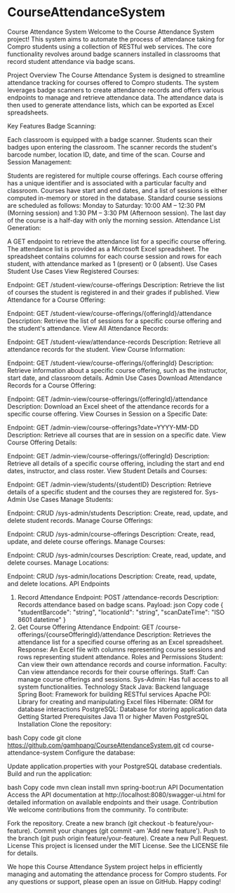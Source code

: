 # CourseAttendanceSystem
Course Attendance System
Welcome to the Course Attendance System project! This system aims to automate the process of attendance taking for Compro students using a collection of RESTful web services. The core functionality revolves around badge scanners installed in classrooms that record student attendance via badge scans.

Project Overview
The Course Attendance System is designed to streamline attendance tracking for courses offered to Compro students. The system leverages badge scanners to create attendance records and offers various endpoints to manage and retrieve attendance data. The attendance data is then used to generate attendance lists, which can be exported as Excel spreadsheets.

Key Features
Badge Scanning:

Each classroom is equipped with a badge scanner.
Students scan their badges upon entering the classroom.
The scanner records the student's barcode number, location ID, date, and time of the scan.
Course and Session Management:

Students are registered for multiple course offerings.
Each course offering has a unique identifier and is associated with a particular faculty and classroom.
Courses have start and end dates, and a list of sessions is either computed in-memory or stored in the database.
Standard course sessions are scheduled as follows:
Monday to Saturday: 10:00 AM – 12:30 PM (Morning session) and 1:30 PM – 3:30 PM (Afternoon session).
The last day of the course is a half-day with only the morning session.
Attendance List Generation:

A GET endpoint to retrieve the attendance list for a specific course offering.
The attendance list is provided as a Microsoft Excel spreadsheet.
The spreadsheet contains columns for each course session and rows for each student, with attendance marked as 1 (present) or 0 (absent).
Use Cases
Student Use Cases
View Registered Courses:

Endpoint: GET /student-view/course-offerings
Description: Retrieve the list of courses the student is registered in and their grades if published.
View Attendance for a Course Offering:

Endpoint: GET /student-view/course-offerings/{offeringId}/attendance
Description: Retrieve the list of sessions for a specific course offering and the student's attendance.
View All Attendance Records:

Endpoint: GET /student-view/attendance-records
Description: Retrieve all attendance records for the student.
View Course Information:

Endpoint: GET /student-view/course-offerings/{offeringId}
Description: Retrieve information about a specific course offering, such as the instructor, start date, and classroom details.
Admin Use Cases
Download Attendance Records for a Course Offering:

Endpoint: GET /admin-view/course-offerings/{offeringId}/attendance
Description: Download an Excel sheet of the attendance records for a specific course offering.
View Courses in Session on a Specific Date:

Endpoint: GET /admin-view/course-offerings?date=YYYY-MM-DD
Description: Retrieve all courses that are in session on a specific date.
View Course Offering Details:

Endpoint: GET /admin-view/course-offerings/{offeringId}
Description: Retrieve all details of a specific course offering, including the start and end dates, instructor, and class roster.
View Student Details and Courses:

Endpoint: GET /admin-view/students/{studentID}
Description: Retrieve details of a specific student and the courses they are registered for.
Sys-Admin Use Cases
Manage Students:

Endpoint: CRUD /sys-admin/students
Description: Create, read, update, and delete student records.
Manage Course Offerings:

Endpoint: CRUD /sys-admin/course-offerings
Description: Create, read, update, and delete course offerings.
Manage Courses:

Endpoint: CRUD /sys-admin/courses
Description: Create, read, update, and delete courses.
Manage Locations:

Endpoint: CRUD /sys-admin/locations
Description: Create, read, update, and delete locations.
API Endpoints
1. Record Attendance
Endpoint: POST /attendance-records
Description: Records attendance based on badge scans.
Payload:
json
Copy code
{
  "studentBarcode": "string",
  "locationId": "string",
  "scanDateTime": "ISO 8601 datetime"
}
2. Get Course Offering Attendance
Endpoint: GET /course-offerings/{courseOfferingId}/attendance
Description: Retrieves the attendance list for a specified course offering as an Excel spreadsheet.
Response: An Excel file with columns representing course sessions and rows representing student attendance.
Roles and Permissions
Student: Can view their own attendance records and course information.
Faculty: Can view attendance records for their course offerings.
Staff: Can manage course offerings and sessions.
Sys-Admin: Has full access to all system functionalities.
Technology Stack
Java: Backend language
Spring Boot: Framework for building RESTful services
Apache POI: Library for creating and manipulating Excel files
Hibernate: ORM for database interactions
PostgreSQL: Database for storing application data
Getting Started
Prerequisites
Java 11 or higher
Maven
PostgreSQL
Installation
Clone the repository:

bash
Copy code
git clone https://github.com/gamhpang/CourseAttendanceSystem.git
cd course-attendance-system
Configure the database:

Update application.properties with your PostgreSQL database credentials.
Build and run the application:

bash
Copy code
mvn clean install
mvn spring-boot:run
API Documentation
Access the API documentation at http://localhost:8080/swagger-ui.html for detailed information on available endpoints and their usage.
Contribution
We welcome contributions from the community. To contribute:

Fork the repository.
Create a new branch (git checkout -b feature/your-feature).
Commit your changes (git commit -am 'Add new feature').
Push to the branch (git push origin feature/your-feature).
Create a new Pull Request.
License
This project is licensed under the MIT License. See the LICENSE file for details.

We hope this Course Attendance System project helps in efficiently managing and automating the attendance process for Compro students. For any questions or support, please open an issue on GitHub. Happy coding!








